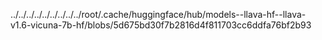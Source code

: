 ../../../../../../../../../root/.cache/huggingface/hub/models--llava-hf--llava-v1.6-vicuna-7b-hf/blobs/5d675bd30f7b2816d4f811703cc6ddfa76bf2b93